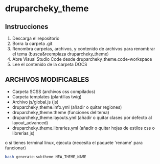 # druparcheky_theme

## Instrucciones

1. Descarga el repositorio
2. Borra la carpeta .git
3. Renombra carpetas, archivos, y contenido de archivos para renombrar el tema (busca&reemplaza druparcheky_theme)
4. Abre Visual Studio Code desde druparcheky_theme.code-workspace
5. Lee el contenido de la carpeta DOCS

## ARCHIVOS MODIFICABLES

- Carpeta SCSS (archivos css compilados)
- Carpeta templates (plantillas twig)
- Archivo js/global.js (js)
- druparcheky_theme.info.yml (añadir o quitar regiones)
- druparcheky_theme.theme (funciones del tema)
- druparcheky_theme.layouts.yml (añadir o quitar clases por defecto al layout_advanced)
- druparcheky_theme.libraries.yml (añadir o quitar hojas de estilos css o librerías js)

o si tienes terminal linux, ejecuta (necesita el paquete 'rename' para funcionar)

```bash
bash generate-subtheme NEW_THEME_NAME
```
